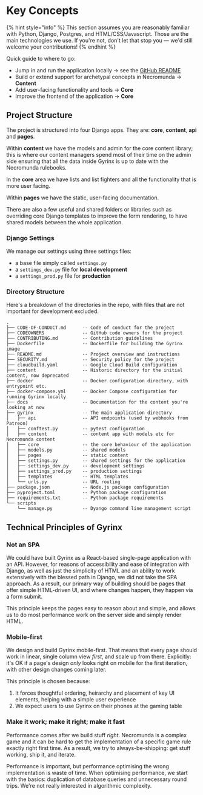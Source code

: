 # Key Concepts

{% hint style="info" %}
This section assumes you are reasonably familiar with Python, Django, Postgres, and HTML/CSS/Javascript. Those are the main technologies we use. If you're not, don't let that stop you — we'd still welcome your contributions!
{% endhint %}

Quick guide to where to go:

- Jump in and run the application locally → see the [GitHub README](https://github.com/gyrinx-app/gyrinx)
- Build or extend support for archetypal concepts in Necromunda → **Content**
- Add user-facing functionality and tools → **Core**
- Improve the frontend of the application → **Core**

## Project Structure

The project is structured into four Django apps. They are: **core**, **content**, **api** and **pages**.

Within **content** we have the models and admin for the core content library; this is where our content managers spend most of their time on the admin side ensuring that all the data inside Gyrinx is up to date with the Necromunda rulebooks.

In the **core** area we have lists and list fighters and all the functionality that is more user facing.

Within **pages** we have the static, user-facing documentation.

There are also a few useful and shared folders or libraries such as overriding core Django templates to improve the form rendering, to have shared models between the whole application.

### Django Settings

We manage our settings using three settings files:

- a base file simply called `settings.py`
- a `settings_dev.py` file for **local development**
- a `settings_prod.py` file for **production**

### Directory Structure

Here's a breakdown of the directories in the repo, with files that are not important for development excluded.

```
.
├── CODE-OF-CONDUCT.md      -- Code of conduct for the project
├── CODEOWNERS              -- GitHub code owners for the project
├── CONTRIBUTING.md         -- Contribution guidelines
├── Dockerfile              -- Dockerfile for building the Gyrinx image
├── README.md               -- Project overview and instructions
├── SECURITY.md             -- Security policy for the project
├── cloudbuild.yaml         -- Google Cloud Build configuration
├── content                 -- Historic directory for the initial content, now deprecated
├── docker                  -- Docker configuration directory, with entrypoint etc.
├── docker-compose.yml      -- Docker Compose configuration for running Gyrinx locally
├── docs                    -- Documentation for the content you're looking at now
├── gyrinx                  -- The main application directory
│   ├── api                 -- API endpoints (used by webhooks from Patreon)
│   ├── conftest.py         -- pytest configuration
│   ├── content             -- content app with models etc for Necromunda content
│   ├── core                -- the core behaviour of the application
│   ├── models.py           -- shared models
│   ├── pages               -- static content
│   ├── settings.py         -- shared settings for the application
│   ├── settings_dev.py     -- development settings
│   ├── settings_prod.py    -- production settings
│   ├── templates           -- HTML templates
│   └── urls.py             -- URL routing
├── package.json            -- Node.js package configuration
├── pyproject.toml          -- Python package configuration
├── requirements.txt        -- Python package requirements
└── scripts
    └── manage.py           -- Dyango command line management script
```

## Technical Principles of Gyrinx

### Not an SPA

We could have built Gyrinx as a React-based single-page application with an API. However, for reasons of accessibility and ease of integration with Django, as well as just the simplicity of HTML and an ability to work extensively with the blessed path in Django, we did not take the SPA approach. As a result, our primary way of building should be pages that offer simple HTML-driven UI, and where changes happen, they happen via a form submit.

This principle keeps the pages easy to reason about and simple, and allows us to do most performance work on the server side and simply render HTML.

### Mobile-first

We design and build Gyrinx mobile-first. That means that every page should work in linear, single column view _first_, and scale up from there. Explicitly: it's OK if a page's design _only_ looks right on mobile for the first iteration, with other design changes coming later.

This principle is chosen because:

1. It forces thoughtful ordering, heirarchy and placement of key UI elements, helping with a simple user experience
2. We expect users to use Gyrinx on their phones at the gaming table

### Make it work; make it right; make it fast

Performance comes after we build stuff _right_. Necromunda is a complex game and it can be hard to get the implementation of a specific game rule exactly right first time. As a result, we try to always-be-shipping: get stuff working, ship it, and iterate.

Performance is important, but performance optimising the wrong implementation is waste of time. When optimising performance, we start with the basics: duplication of database queries and unnecessary round trips. We're not really interested in algorithmic complexity.
